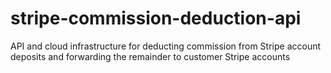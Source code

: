 # stripe-commission-deduction-api
API and cloud infrastructure for deducting commission from Stripe account deposits and forwarding the remainder to customer Stripe accounts
